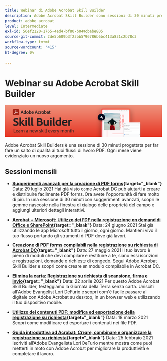 ```yaml
---
title: Webinar di Adobe Acrobat Skill Builder
description: Adobe Acrobat Skill Builder sono sessioni di 30 minuti progettate per far fare un salto di qualità ai tuoi flussi di lavoro PDF
product: adobe acrobat
level: Intermediate
exl-id: 56ef2120-1765-4ed4-bf80-b048cbabe805
source-git-commit: 2de5b609b3f23bb5796786b6bc413a831c2b78c3
workflow-type: tm+mt
source-wordcount: '415'
ht-degree: 0%

---
```


# Webinar su Adobe Acrobat Skill Builder

![Immagine di Acrobat Skill Builder](../assets/sbacrobatwebinars.png)

Adobe Acrobat Skill Builders è una sessione di 30 minuti progettata per far fare un salto di qualità ai tuoi flussi di lavoro PDF. Ogni mese viene evidenziato un nuovo argomento.

## Sessioni mensili

* **[Suggerimenti avanzati per la creazione di PDF forms](https://acrobat-skill-builder-advanced-forms.joinus.adobeevents.com/register/registration/form){target=&quot;_blank&quot;}**
Data: 29 luglio 2021 Hai già visto come Acrobat DC può aiutarti a creare e distribuire facilmente PDF forms. Ora avete l&#39;opportunità di fare molto di più. In una sessione di 30 minuti con suggerimenti avanzati, scopri le gemme nascoste nella finestra di dialogo delle proprietà del campo e aggiungi ulteriori dettagli interattivi.

* **[Acrobat + Microsoft: Utilizzo dei PDF nella registrazione on demand di Office e SharePoint](https://event.on24.com/wcc/r/3196868/BE965B6CCBF4D3F8CAA0BD9A9BE27D95){target=&quot;_blank&quot;}**
Data: 24 giugno 2021 Stai già utilizzando le app Microsoft tutto il giorno, ogni giorno. Mantieni vivo il tuo flusso portando gli strumenti di PDF dove già lavori.

* **[Creazione di PDF forms compilabili nella registrazione su richiesta di Acrobat DC](https://event.on24.com/eventRegistration/EventLobbyServlet?target=reg20.jsp&amp;referrer=&amp;eventid=3121725&amp;sessionid=1&amp;key=25B5B53B5D1C0C28817D573D38715E98&amp;regTag=&amp;V2=false&amp;sourcepage=register){target=&quot;_blank&quot;}**
Data: 27 maggio 2021 Il tuo lavoro è pieno di moduli che devi compilare e restituire a te, siano essi iscrizioni e registrazioni, domande o richieste di congedo. Segui Adobe Acrobat Skill Builder e scopri come creare un modulo compilabile in Acrobat DC.

* **[Elimina la carta: Registrazione su richiesta di scansione, firma e invio](https://event.on24.com/wcc/r/3032072/58D1594AD332B56C87C6791CACC48EEC){target=&quot;_blank&quot;}**
Data: 22 aprile 2021 Per questo Adobe Acrobat Skill Builder, festeggiamo la Giornata della Terra senza carta. Unisciti all&#39;Adobe Evangelist Lori DeFurio e scopri com&#39;è facile passare al digitale con Adobe Acrobat su desktop, in un browser web e utilizzando il tuo dispositivo mobile.

* **[Utilizzo dei contenuti PDF: modifica ed esportazione della registrazione su richiesta](https://event.on24.com/wcc/r/3032046/B8E6566A2137FD0647CA1ECB7F9C0C7D){target=&quot;_blank&quot;}**
Data: 18 marzo 2021 Scopri come modificare ed esportare i contenuti nei file PDF.

* **[Guida introduttiva ad Acrobat: Creare, combinare e organizzare la registrazione su richiesta](https://event.on24.com/wcc/r/2989840/9372A25C3E59A72DB07F7A42161BC26B){target=&quot;_blank&quot;}**
Data: 25 febbraio 2021 Iscriviti all’Adobe Evangelista Lori DeFurio mentre mostra come puoi metterti in moto con Adobe Acrobat per migliorare la produttività e completare il lavoro.
